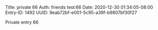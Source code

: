 Title: private 66
Auth: friends test:66
Date: 2020-12-30 01:34:05-08:00
Entry-ID: 1492
UUID: 9eab72bf-e001-5c95-a39f-b9807bf30f27

Private entry 66